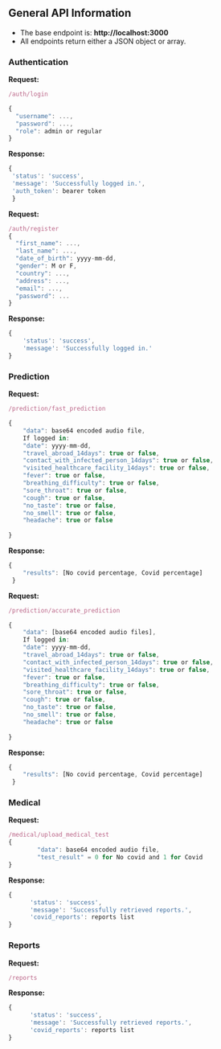 ## General API Information
* The base endpoint is: **http://localhost:3000**
* All endpoints return either a JSON object or array.

### Authentication
**Request:**
```javascript
/auth/login

{
  "username": ...,
  "password": ...,
  "role": admin or regular
}
```
**Response:**
```javascript
{
 'status': 'success',
 'message': 'Successfully logged in.',
 'auth_token': bearer token
 }
```


**Request:**
```javascript
/auth/register
{
  "first_name": ...,
  "last_name": ...,
  "date_of_birth": yyyy-mm-dd,
  "gender": M or F,
  "country": ...,
  "address": ...,
  "email": ...,
  "password": ...
}
```
**Response:**
```javascript
{
    'status': 'success',
    'message': 'Successfully logged in.'
}
```




### Prediction
**Request:**

```javascript
/prediction/fast_prediction

{
    "data": base64 encoded audio file,
    If logged in:
    "date": yyyy-mm-dd,
    "travel_abroad_14days": true or false,
    "contact_with_infected_person_14days": true or false,
    "visited_healthcare_facility_14days": true or false,
    "fever": true or false,
    "breathing_difficulty": true or false,
    "sore_throat": true or false,
    "cough": true or false,
    "no_taste": true or false,
    "no_smell": true or false,
    "headache": true or false
    
}
```
**Response:**
```javascript
{
    "results": [No covid percentage, Covid percentage]
 }
```


**Request:**

```javascript
/prediction/accurate_prediction

{
    "data": [base64 encoded audio files],
    If logged in:
    "date": yyyy-mm-dd,
    "travel_abroad_14days": true or false,
    "contact_with_infected_person_14days": true or false,
    "visited_healthcare_facility_14days": true or false,
    "fever": true or false,
    "breathing_difficulty": true or false,
    "sore_throat": true or false,
    "cough": true or false,
    "no_taste": true or false,
    "no_smell": true or false,
    "headache": true or false
    
}
```
**Response:**
```javascript
{
    "results": [No covid percentage, Covid percentage]
 }
```

### Medical

**Request:**

```javascript
/medical/upload_medical_test
{
        "data": base64 encoded audio file,
        "test_result" = 0 for No covid and 1 for Covid
}
```
**Response:**
```javascript
{
      'status': 'success',
      'message': 'Successfully retrieved reports.',
      'covid_reports': reports list
}
```


### Reports
**Request:**

```javascript
/reports

```
**Response:**
```javascript
{
      'status': 'success',
      'message': 'Successfully retrieved reports.',
      'covid_reports': reports list
}
```